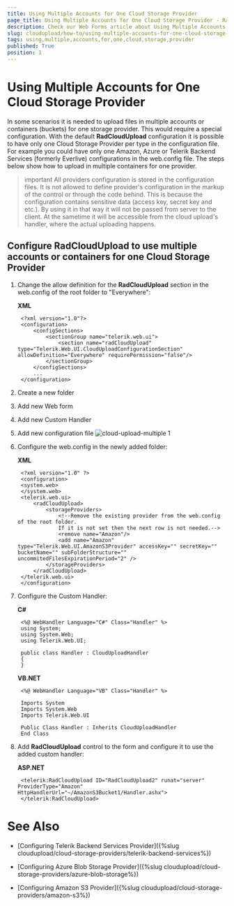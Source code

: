 ```yaml
---
title: Using Multiple Accounts for One Cloud Storage Provider
page_title: Using Multiple Accounts for One Cloud Storage Provider - RadCloudUpload
description: Check our Web Forms article about Using Multiple Accounts for One Cloud Storage Provider.
slug: cloudupload/how-to/using-multiple-accounts-for-one-cloud-storage-provider
tags: using,multiple,accounts,for,one,cloud,storage,provider
published: True
position: 1
---
```


# Using Multiple Accounts for One Cloud Storage Provider



In some scenarios it is needed to upload files in multiple accounts or containers (buckets) for one storage provider. This would require a special configuration. With the default **RadCloudUpload** configuration it is possible to have only one Cloud Storage Provider per type in the configuration file. For example you could have only one Amazon, Azure or Telerik Backend Services (formerly Everlive) configurations in the web.config file. The steps below show how to upload in multiple containers for one provider.

>important All providers configuration is stored in the configuration files. It is not allowed to define provider's configuration in the markup of the control or through the code behind. This is because the configuration contains sensitive data (access key, secret key and etc.). By using it in that way it will not be passed from server to the client. At the sametime it will be accessible from the cloud upload's handler, where the actual uploading happens.
>


## Configure RadCloudUpload to use multiple accounts or containers for one Cloud Storage Provider

1. Change the allow definition for the **RadCloudUpload** section in the web.config of the root folder to "Everywhere":

	**XML**
	
		<?xml version="1.0"?>
		<configuration>
			<configSections>
				<sectionGroup name="telerik.web.ui">
					<section name="radCloudUpload" type="Telerik.Web.UI.CloudUploadConfigurationSection" allowDefinition="Everywhere" requirePermission="false"/>
				</sectionGroup>
			</configSections>
			...
		</configuration>


2. Create a new folder

3. Add new Web form

4. Add new Custom Handler

5. Add new configuration file
![cloud-upload-multiple 1](images/cloud-upload-multiple1.png)

6. Configure the web.config in the newly added folder:

	**XML**
	
		<?xml version="1.0" ?>
		<configuration>
		<system.web>
		</system.web>
		<telerik.web.ui>
			<radCloudUpload>
				<storageProviders>
					<!--Remove the existing provider from the web.config of the root folder.
					If it is not set then the next row is not needed.-->
					<remove name="Amazon"/>
					<add name="Amazon" type="Telerik.Web.UI.AmazonS3Provider" accessKey="" secretKey="" bucketName="" subFolderStructure="" uncommitedFilesExpirationPeriod="2" />
				</storageProviders>
			</radCloudUpload>
		</telerik.web.ui>
		</configuration>



7. Configure the Custom Handler:



	**C#**
		
		<%@ WebHandler Language="C#" Class="Handler" %>
		using System;
		using System.Web;
		using Telerik.Web.UI;
	
		public class Handler : CloudUploadHandler
		{
		}
	**VB.NET**
		
		<%@ WebHandler Language="VB" Class="Handler" %>
	
		Imports System
		Imports System.Web
		Imports Telerik.Web.UI
	
		Public Class Handler : Inherits CloudUploadHandler
		End Class



8. Add **RadCloudUpload** control to the form and configure it to use the added custom handler:

	**ASP.NET**
	
		<telerik:RadCloudUpload ID="RadCloudUpload2" runat="server" ProviderType="Amazon" HttpHandlerUrl="~/AmazonS3Bucket1/Handler.ashx">
		</telerik:RadCloudUpload>
	

# See Also

 * [Configuring Telerik Backend Services Provider]({%slug cloudupload/cloud-storage-providers/telerik-backend-services%})

 * [Configuring Azure Blob Storage Provider]({%slug cloudupload/cloud-storage-providers/azure-blob-storage%})

 * [Configuring Amazon S3 Provider]({%slug cloudupload/cloud-storage-providers/amazon-s3%})
